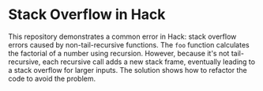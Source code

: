 # Stack Overflow in Hack

This repository demonstrates a common error in Hack: stack overflow errors caused by non-tail-recursive functions.  The `foo` function calculates the factorial of a number using recursion. However, because it's not tail-recursive, each recursive call adds a new stack frame, eventually leading to a stack overflow for larger inputs.  The solution shows how to refactor the code to avoid the problem.